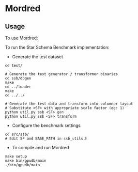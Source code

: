 Mordred
=================

Usage
----

To use Mordred:

To run the Star Schema Benchmark implementation:

* Generate the test dataset

```
cd test/

# Generate the test generator / transformer binaries
cd ssb/dbgen
make
cd ../loader
make 
cd ../../

# Generate the test data and transform into columnar layout
# Substitute <SF> with appropriate scale factor (eg: 1)
python util.py ssb <SF> gen
python util.py ssb <SF> transform
```

* Configure the benchmark settings
```
cd src/ssb/
# Edit SF and BASE_PATH in ssb_utils.h
```

* To compile and run Mordred
```
make setup
make bin/gpudb/main
./bin/gpudb/main
```